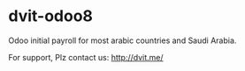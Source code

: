 dvit-odoo8
===========

Odoo initial payroll for most arabic countries and Saudi Arabia.

For support, Plz contact us: http://dvit.me/


